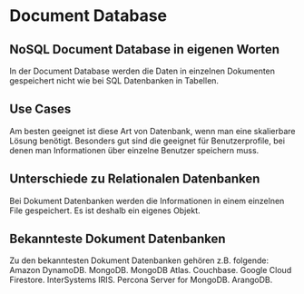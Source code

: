 # Document Database

## NoSQL Document Database in eigenen Worten
In der Document Database werden die Daten in einzelnen Dokumenten gespeichert nicht wie bei SQL Datenbanken in Tabellen.
## Use Cases
Am besten geeignet ist diese Art von Datenbank, wenn man eine skalierbare Lösung benötigt. Besonders gut sind die geeignet für Benutzerprofile, bei denen man Informationen über einzelne Benutzer speichern muss.

## Unterschiede zu Relationalen Datenbanken
Bei Dokument Datenbanken werden die Informationen in einem einzelnen File gespeichert. Es ist deshalb ein eigenes Objekt.

## Bekannteste Dokument Datenbanken
Zu den bekanntesten Dokument Datenbanken gehören z.B. folgende:
Amazon DynamoDB.
MongoDB.
MongoDB Atlas.
Couchbase.
Google Cloud Firestore.
InterSystems IRIS.
Percona Server for MongoDB.
ArangoDB.